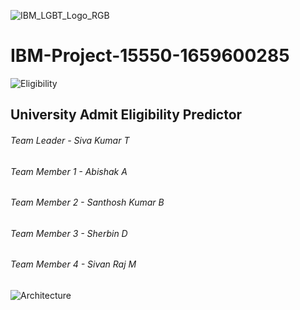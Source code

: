 ![IBM_LGBT_Logo_RGB](https://user-images.githubusercontent.com/113326467/192755932-58d4aa83-667e-48d8-911a-11cf55206640.jpg)
# __IBM-Project-15550-1659600285__
![Eligibility](https://user-images.githubusercontent.com/113326467/192755666-a6103751-b681-4e00-9e29-dfff735c51ed.jpeg)
## University Admit Eligibility Predictor
###### *Team Leader - Siva Kumar T*
###### *Team Member 1 - Abishak A*
###### *Team Member 2 - Santhosh Kumar B*
###### *Team Member 3 - Sherbin D*
###### *Team Member 4 - Sivan Raj M*
![Architecture](https://user-images.githubusercontent.com/113326467/192755334-0195db44-6d2f-4b34-bef5-d3a0fd55a711.png)
